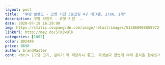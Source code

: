 ```yaml
---
layout: post 
title:  "쿠팡 브랜드 - 코멧 키친 3중코팅 4구 에그팬, 27cm, 1개" 
description: 쿠팡 브랜드 - 코멧 키친  ..
date: 2020-07-19 16:29:00 
img: https://static.coupangcdn.com/image/retail/images/512868908859972-0eeb5ac3-23f0-49b7-8b29-d9b853ba36e4.jpg 
linkUrl: http://me2.do/5TXJw8lk 
categories: [1002] 
color: BD24A9 
price: 8690 
author: brandMaster 
cont: <br/> 1구당 크기, 깊이가 딱 적당하니 좋고, 무엇보다 한번에 여러 음식을 할수있어서 좋습니다!<br/>4구 에그팬 정말 갖고 싶은 상품이었습니다<br/>가만두니  동그랗고  이뿌게  후라이가 됬다!<br/>가성비도 어느 제품보다 앞서서 좋더라구요!!<br/>계란후라이 자주 해먹는 편인데 이제 예쁘게 해먹을수 있네요.<br/> 부침개할때도 모양 예쁘게 만들수 있을것 같아요.<br/> 호떡, 팬케이크 등등 해먹을게 많네요.<br/> 계란후라이 틀도 사용해본적도 있는데 다 달라붙어서 못쓰겠더라구요.<br/> 암튼 잘 샀어요.<br/> 진작 살껄 그랬네요 )<br/>굉장히 큰 박스에 담겨왔다 .<br/>ㅎ<br/>그냥 계란 하나 까서 맛소금 치고<br/>그냥 슥 떠졌다 .<br/> 완전 좋다!<br/>그렇다고 다시 만드는거 찍을수 없으니<br/>기스날까하고 실리콘 뒤집게로 슥 넣었는데<br/>꺼내서  바루 씻어서  마침 밥 먹을 때라<br/>너무 만족스러운 제품이다!<br/>박스만 보면 엄청 무거울꺼 같은데<br/>설명대로  좀 약한불에  기름 두루고<br/>쏘세지도 잘 구워졌고  이가격에 정말<br/> 
---
```

 